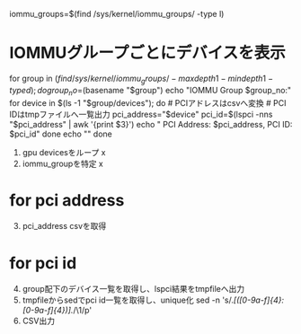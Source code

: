 iommu_groups=$(find /sys/kernel/iommu_groups/ -type l)

# IOMMUグループごとにデバイスを表示
for group in $(find /sys/kernel/iommu_groups/ -maxdepth 1 -mindepth 1 -type d); do
    group_no=$(basename "$group")
    echo "IOMMU Group $group_no:"
    for device in $(ls -1 "$group/devices"); do
        # PCIアドレスはcsvへ変換
        # PCI IDはtmpファイルへ一覧出力
        pci_address="$device"
        pci_id=$(lspci -nns "$pci_address" | awk '{print $3}')
        echo "  PCI Address: $pci_address, PCI ID: $pci_id"
    done
    echo ""
done

1. gpu devicesをループ x
2. iommu_groupを特定 x
# for pci address
3. pci_address csvを取得
# for pci id
4. group配下のデバイス一覧を取得し、lspci結果をtmpfileへ出力
5. tmpfileからsedでpci id一覧を取得し、unique化
sed -n 's/.*\[\([0-9a-f]\{4\}:[0-9a-f]\{4\}\)\].*/\1/p'
6. CSV出力